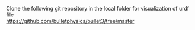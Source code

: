 Clone the following git repository in the local folder for visualization of urdf file\
https://github.com/bulletphysics/bullet3/tree/master
